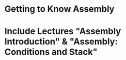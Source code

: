 # Getting to Know Assembly

# Include Lectures "Assembly Introduction" & "Assembly: Conditions and Stack"